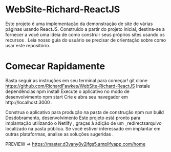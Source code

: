 # WebSite-Richard-ReactJS

Este projeto é uma implementação da demonstração de site de várias páginas usando ReactJS. Construído a partir do projeto inicial, destina-se a fornecer a você uma ideia de como construir seus próprios sites usando os recursos . Leia nosso guia do usuário se precisar de orientação sobre como usar este repositório.

# Comecar Rapidamente


 Basta seguir as instruções em seu terminal para começar!
git clone https://github.com/RichardFawkes/WebSite-Richard-ReactJS
Instale dependências
npm install
Execute o aplicativo no modo de desenvolvimento
npm start
Crie e abra seu navegador em http://localhost:3000 .

Construa o aplicativo para produção na pasta de construção
npm run build
Desdobramento, desenvolvimento
Este projeto está pronto para implantação utilizando o Netlify , graças à adição de um _redirectsarquivo localizado na pasta pública. Se você estiver interessado em implantar em outras plataformas, analise as soluções sugeridas .

PREVIEW => https://master.d3vany8y2jfgs5.amplifyapp.com/home



